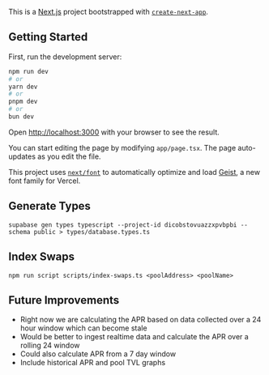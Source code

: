 This is a [Next.js](https://nextjs.org) project bootstrapped with [`create-next-app`](https://nextjs.org/docs/app/api-reference/cli/create-next-app).

## Getting Started

First, run the development server:

```bash
npm run dev
# or
yarn dev
# or
pnpm dev
# or
bun dev
```

Open [http://localhost:3000](http://localhost:3000) with your browser to see the result.

You can start editing the page by modifying `app/page.tsx`. The page auto-updates as you edit the file.

This project uses [`next/font`](https://nextjs.org/docs/app/building-your-application/optimizing/fonts) to automatically optimize and load [Geist](https://vercel.com/font), a new font family for Vercel.

## Generate Types

`supabase gen types typescript --project-id dicobstovuazzxpvbpbi --schema public > types/database.types.ts`

## Index Swaps

`npm run script scripts/index-swaps.ts <poolAddress> <poolName>`

## Future Improvements

- Right now we are calculating the APR based on data collected over a 24 hour window which can become stale
- Would be better to ingest realtime data and calculate the APR over a rolling 24 window 
- Could also calculate APR from a 7 day window
- Include historical APR and pool TVL graphs